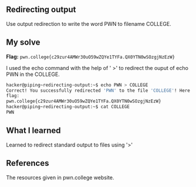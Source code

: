 ## Redirecting output
Use output redirection to write the word PWN to filename COLLEGE.

## My solve
**Flag:** `pwn.college{c29zur4AMWr30uO59wZQYe1TYFa.QX0YTN0wSOzgjNzEzW}`

I used the echo command with the help of ' >' to redirect the ouput of echo PWN in the COLLEGE.

```bash
hacker@piping~redirecting-output:~$ echo PWN > COLLEGE
Correct! You successfully redirected 'PWN' to the file 'COLLEGE'! Here is your 
flag:
pwn.college{c29zur4AMWr30uO59wZQYe1TYFa.QX0YTN0wSOzgjNzEzW}
hacker@piping~redirecting-output:~$ cat COLLEGE
PWN
```

## What I learned
Learned to redirect standard output to files using '>'

## References
The resources given in pwn.college website.
